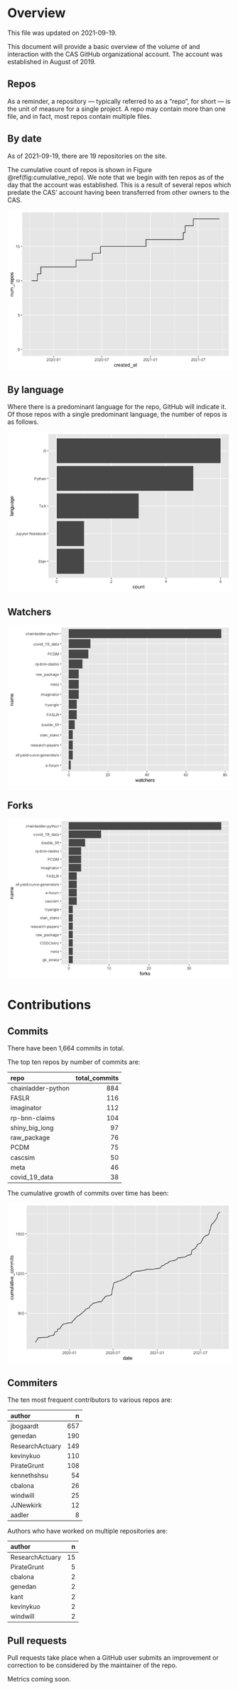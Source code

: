 # Overview

This file was updated on 2021-09-19.

This document will provide a basic overview of the volume of and
interaction with the CAS GitHub organizational account. The account was
established in August of 2019.

## Repos

As a reminder, a repository — typically referred to as a “repo”, for
short — is the unit of measure for a single project. A repo may contain
more than one file, and in fact, most repos contain multiple files.

## By date

As of 2021-09-19, there are 19 repositories on the site.

The cumulative count of repos is shown in Figure
@ref(fig:cumulative\_repo). We note that we begin with ten repos as of
the day that the account was established. This is a result of several
repos which predate the CAS’ account having been transferred from other
owners to the CAS.

![](core_metrics_files/figure-markdown_strict/cumulative_repo-1.png)

## By language

Where there is a predominant language for the repo, GitHub will indicate
it. Of those repos with a single predominant language, the number of
repos is as follows.

![](core_metrics_files/figure-markdown_strict/unnamed-chunk-5-1.png)

## Watchers

![](core_metrics_files/figure-markdown_strict/unnamed-chunk-6-1.png)

<!--
## Stars


-->

## Forks

![](core_metrics_files/figure-markdown_strict/unnamed-chunk-8-1.png)

<!-- Maybe add some stuff about words in the description or some shit. -->

# Contributions

## Commits

There have been 1,664 commits in total.

The top ten repos by number of commits are:

<table>
<thead>
<tr class="header">
<th style="text-align: left;">repo</th>
<th style="text-align: right;">total_commits</th>
</tr>
</thead>
<tbody>
<tr class="odd">
<td style="text-align: left;">chainladder-python</td>
<td style="text-align: right;">884</td>
</tr>
<tr class="even">
<td style="text-align: left;">FASLR</td>
<td style="text-align: right;">116</td>
</tr>
<tr class="odd">
<td style="text-align: left;">imaginator</td>
<td style="text-align: right;">112</td>
</tr>
<tr class="even">
<td style="text-align: left;">rp-bnn-claims</td>
<td style="text-align: right;">104</td>
</tr>
<tr class="odd">
<td style="text-align: left;">shiny_big_long</td>
<td style="text-align: right;">97</td>
</tr>
<tr class="even">
<td style="text-align: left;">raw_package</td>
<td style="text-align: right;">76</td>
</tr>
<tr class="odd">
<td style="text-align: left;">PCDM</td>
<td style="text-align: right;">75</td>
</tr>
<tr class="even">
<td style="text-align: left;">cascsim</td>
<td style="text-align: right;">50</td>
</tr>
<tr class="odd">
<td style="text-align: left;">meta</td>
<td style="text-align: right;">46</td>
</tr>
<tr class="even">
<td style="text-align: left;">covid_19_data</td>
<td style="text-align: right;">38</td>
</tr>
</tbody>
</table>

The cumulative growth of commits over time has been:

![](core_metrics_files/figure-markdown_strict/unnamed-chunk-12-1.png)

<!-- Show commits over time for each repo separately. 

![](core_metrics_files/figure-markdown_strict/unnamed-chunk-13-1.png)

![](core_metrics_files/figure-markdown_strict/unnamed-chunk-14-1.png)


![](core_metrics_files/figure-markdown_strict/unnamed-chunk-15-1.png)

```
## <ggproto object: Class FacetWrap, Facet, gg>
##     compute_layout: function
##     draw_back: function
##     draw_front: function
##     draw_labels: function
##     draw_panels: function
##     finish_data: function
##     init_scales: function
##     map_data: function
##     params: list
##     setup_data: function
##     setup_params: function
##     shrink: TRUE
##     train_scales: function
##     vars: function
##     super:  <ggproto object: Class FacetWrap, Facet, gg>
```


-->

## Commiters

The ten most frequent contributors to various repos are:

<table>
<thead>
<tr class="header">
<th style="text-align: left;">author</th>
<th style="text-align: right;">n</th>
</tr>
</thead>
<tbody>
<tr class="odd">
<td style="text-align: left;">jbogaardt</td>
<td style="text-align: right;">657</td>
</tr>
<tr class="even">
<td style="text-align: left;">genedan</td>
<td style="text-align: right;">190</td>
</tr>
<tr class="odd">
<td style="text-align: left;">ResearchActuary</td>
<td style="text-align: right;">149</td>
</tr>
<tr class="even">
<td style="text-align: left;">kevinykuo</td>
<td style="text-align: right;">110</td>
</tr>
<tr class="odd">
<td style="text-align: left;">PirateGrunt</td>
<td style="text-align: right;">108</td>
</tr>
<tr class="even">
<td style="text-align: left;">kennethshsu</td>
<td style="text-align: right;">54</td>
</tr>
<tr class="odd">
<td style="text-align: left;">cbalona</td>
<td style="text-align: right;">26</td>
</tr>
<tr class="even">
<td style="text-align: left;">windwill</td>
<td style="text-align: right;">25</td>
</tr>
<tr class="odd">
<td style="text-align: left;">JJNewkirk</td>
<td style="text-align: right;">12</td>
</tr>
<tr class="even">
<td style="text-align: left;">aadler</td>
<td style="text-align: right;">8</td>
</tr>
</tbody>
</table>

Authors who have worked on multiple repositories are:

<table>
<thead>
<tr class="header">
<th style="text-align: left;">author</th>
<th style="text-align: right;">n</th>
</tr>
</thead>
<tbody>
<tr class="odd">
<td style="text-align: left;">ResearchActuary</td>
<td style="text-align: right;">15</td>
</tr>
<tr class="even">
<td style="text-align: left;">PirateGrunt</td>
<td style="text-align: right;">5</td>
</tr>
<tr class="odd">
<td style="text-align: left;">cbalona</td>
<td style="text-align: right;">2</td>
</tr>
<tr class="even">
<td style="text-align: left;">genedan</td>
<td style="text-align: right;">2</td>
</tr>
<tr class="odd">
<td style="text-align: left;">kant</td>
<td style="text-align: right;">2</td>
</tr>
<tr class="even">
<td style="text-align: left;">kevinykuo</td>
<td style="text-align: right;">2</td>
</tr>
<tr class="odd">
<td style="text-align: left;">windwill</td>
<td style="text-align: right;">2</td>
</tr>
</tbody>
</table>

## Pull requests

Pull requests take place when a GitHub user submits an improvement or
correction to be considered by the maintainer of the repo.

Metrics coming soon.
